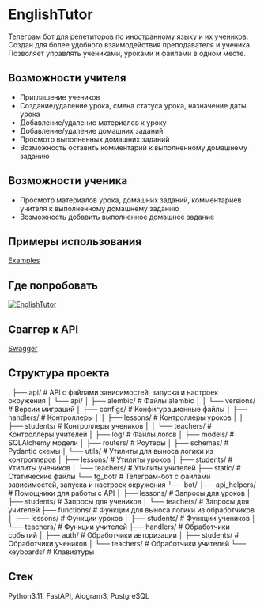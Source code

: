 # EnglishTutor
Телеграм бот для репетиторов по иностранному языку и их учеников. Создан для более удобного взаимодействия преподавателя и ученика. Позволяет управлять учениками, уроками и файлами в одном месте.

## Возможности учителя
- Приглашение учеников
- Создание/удаление урока, смена статуса урока, назначение даты урока
- Добавление/удаление материалов к уроку
- Добавление/удаление домашних заданий
- Просмотр выполненных домашних заданий
- Возможность оставить комментарий к выполненному домашнему заданию

## Возможности ученика
- Просмотр материалов урока, домашних заданий, комментариев учителя к выполненному домашнему заданию
- Возможность добавить выполненное домашнее задание

## Примеры использования
[Examples](examples/)

## Где попробовать
[![EnglishTutor](https://img.shields.io/badge/%F0%9F%92%AC_Telegram-@YourBotName-blue)](https://t.me/EnglishTutor1Bot)

## Сваггер к API
[Swagger](http://217.114.10.190:8000/docs)

## Структура проекта
.
├── api/ # API с файлами зависимостей, запуска и настроек окружения
│ └── api/
│ ├── alembic/ # Файлы alembic
│ │ └── versions/ # Версии миграций
│ ├── configs/ # Конфигурационные файлы
│ ├── handlers/ # Контроллеры
│ │ ├── lessons/ # Контроллеры уроков
│ │ ├── students/ # Контроллеры учеников
│ │ └── teachers/ # Контроллеры учителей
│ ├── log/ # Файлы логов
│ ├── models/ # SQLAlchemy модели
│ ├── routers/ # Роутеры
│ ├── schemas/ # Pydantic схемы
│ └── utils/ # Утилиты для выноса логики из контроллеров
│ ├── lessons/ # Утилиты уроков
│ ├── students/ # Утилиты учеников
│ └── teachers/ # Утилиты учителей
├── static/ # Статические файлы
└── tg_bot/ # Телеграм-бот с файлами зависимостей, запуска и настроек окружения
└── bot/
├── api_helpers/ # Помощники для работы с API
│ ├── lessons/ # Запросы для уроков
│ ├── students/ # Запросы для учеников
│ └── teachers/ # Запросы для учителей
├── functions/ # Функции для выноса логики из обработчиков
│ ├── lessons/ # Функции уроков
│ ├── students/ # Функции учеников
│ └── teachers/ # Функции учителей
├── handlers/ # Обработчики событий
│ ├── auth/ # Обработчики авторизации
│ ├── students/ # Обработчики учеников
│ └── teachers/ # Обработчики учителей
└── keyboards/ # Клавиатуры

## Стек
Python3.11, FastAPI, Aiogram3, PostgreSQL
